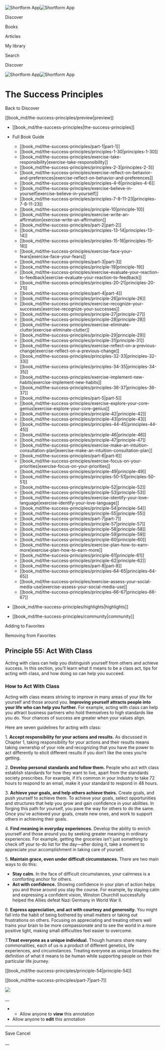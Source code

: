 ![Shortform App](/img/logo.36a2399e.svg)![Shortform App](/img/logo-dark.70c1b072.svg)

Discover

Books

Articles

My library

Search

Discover

![Shortform App](/img/logo.36a2399e.svg)![Shortform App](/img/logo-dark.70c1b072.svg)

# The Success Principles

Back to Discover

[[book_md/the-success-principles/preview|preview]]

  * [[book_md/the-success-principles|the-success-principles]]
  * Full Book Guide

    * [[book_md/the-success-principles/part-1|part-1]]
    * [[book_md/the-success-principles/principles-1-30|principles-1-30]]
    * [[book_md/the-success-principles/exercise-take-responsibility|exercise-take-responsibility]]
    * [[book_md/the-success-principles/principles-2-3|principles-2-3]]
    * [[book_md/the-success-principles/exercise-reflect-on-behavior-and-preferences|exercise-reflect-on-behavior-and-preferences]]
    * [[book_md/the-success-principles/principles-4-6|principles-4-6]]
    * [[book_md/the-success-principles/exercise-believe-in-yourself|exercise-believe-in-yourself]]
    * [[book_md/the-success-principles/principles-7-8-11-23|principles-7-8-11-23]]
    * [[book_md/the-success-principles/principle-10|principle-10]]
    * [[book_md/the-success-principles/exercise-write-an-affirmation|exercise-write-an-affirmation]]
    * [[book_md/the-success-principles/part-2|part-2]]
    * [[book_md/the-success-principles/principles-13-14|principles-13-14]]
    * [[book_md/the-success-principles/principles-15-16|principles-15-16]]
    * [[book_md/the-success-principles/exercise-face-your-fears|exercise-face-your-fears]]
    * [[book_md/the-success-principles/part-3|part-3]]
    * [[book_md/the-success-principles/principle-19|principle-19]]
    * [[book_md/the-success-principles/exercise-evaluate-your-reaction-to-feedback|exercise-evaluate-your-reaction-to-feedback]]
    * [[book_md/the-success-principles/principles-20-21|principles-20-21]]
    * [[book_md/the-success-principles/part-4|part-4]]
    * [[book_md/the-success-principles/principle-26|principle-26]]
    * [[book_md/the-success-principles/exercise-recognize-your-successes|exercise-recognize-your-successes]]
    * [[book_md/the-success-principles/principle-27|principle-27]]
    * [[book_md/the-success-principles/principle-28|principle-28]]
    * [[book_md/the-success-principles/exercise-eliminate-clutter|exercise-eliminate-clutter]]
    * [[book_md/the-success-principles/principle-29|principle-29]]
    * [[book_md/the-success-principles/principle-31|principle-31]]
    * [[book_md/the-success-principles/exercise-reflect-on-a-previous-change|exercise-reflect-on-a-previous-change]]
    * [[book_md/the-success-principles/principles-32-33|principles-32-33]]
    * [[book_md/the-success-principles/principles-34-35|principles-34-35]]
    * [[book_md/the-success-principles/exercise-implement-new-habits|exercise-implement-new-habits]]
    * [[book_md/the-success-principles/principles-36-37|principles-36-37]]
    * [[book_md/the-success-principles/part-5|part-5]]
    * [[book_md/the-success-principles/exercise-explore-your-core-genius|exercise-explore-your-core-genius]]
    * [[book_md/the-success-principles/principle-42|principle-42]]
    * [[book_md/the-success-principles/principle-43|principle-43]]
    * [[book_md/the-success-principles/principles-44-45|principles-44-45]]
    * [[book_md/the-success-principles/principle-46|principle-46]]
    * [[book_md/the-success-principles/principle-47|principle-47]]
    * [[book_md/the-success-principles/exercise-make-an-intuition-consultation-plan|exercise-make-an-intuition-consultation-plan]]
    * [[book_md/the-success-principles/part-6|part-6]]
    * [[book_md/the-success-principles/exercise-focus-on-your-priorities|exercise-focus-on-your-priorities]]
    * [[book_md/the-success-principles/principle-49|principle-49]]
    * [[book_md/the-success-principles/principles-50-51|principles-50-51]]
    * [[book_md/the-success-principles/principle-52|principle-52]]
    * [[book_md/the-success-principles/principle-53|principle-53]]
    * [[book_md/the-success-principles/exercise-identify-your-love-language|exercise-identify-your-love-language]]
    * [[book_md/the-success-principles/principle-54|principle-54]]
    * [[book_md/the-success-principles/principle-55|principle-55]]
    * [[book_md/the-success-principles/part-7|part-7]]
    * [[book_md/the-success-principles/principle-57|principle-57]]
    * [[book_md/the-success-principles/principle-58|principle-58]]
    * [[book_md/the-success-principles/principle-59|principle-59]]
    * [[book_md/the-success-principles/principle-60|principle-60]]
    * [[book_md/the-success-principles/exercise-plan-how-to-earn-more|exercise-plan-how-to-earn-more]]
    * [[book_md/the-success-principles/principle-61|principle-61]]
    * [[book_md/the-success-principles/principle-62|principle-62]]
    * [[book_md/the-success-principles/part-8|part-8]]
    * [[book_md/the-success-principles/principles-64-65|principles-64-65]]
    * [[book_md/the-success-principles/exercise-assess-your-social-media-use|exercise-assess-your-social-media-use]]
    * [[book_md/the-success-principles/principles-66-67|principles-66-67]]
  * [[book_md/the-success-principles/highlights|highlights]]
  * [[book_md/the-success-principles/community|community]]



Adding to Favorites 

Removing from Favorites 

## Principle 55: Act With Class

Acting with class can help you distinguish yourself from others and achieve success. In this section, you’ll learn what it means to be a class act, tips for acting with class, and how doing so can help you succeed.

### How to Act With Class

Acting with class means striving to improve in many areas of your life for yourself and those around you. **Improving yourself attracts people into your life who can help you further.** For example, acting with class can help you attract business partners who hold themselves to high standards like you do. Your chances of success are greater when your values align.

Here are seven guidelines for acting with class:

1\. **Accept responsibility for your actions and results.** As discussed in Chapter 1, taking responsibility for your actions and their results means taking ownership of your role and recognizing that you have the power to act differently to elicit different results if you don’t like the ones you’re getting.

2\. **Develop personal standards and follow them.** People who act with class establish standards for how they want to live, apart from the standards society prescribes. For example, if it’s common in your industry to take 72 hours to respond to an email, make it your standard to respond in 48 hours.

3\. **Achieve your goals, and help others achieve theirs.** Create goals, and push yourself to achieve them. To achieve your goals, select opportunities and structures that help you grow and gain confidence in your abilities. In forging this path for yourself, you pave the way for others to do the same. Once you’ve achieved your goals, create new ones, and work to support others in achieving their goals.

4\. **Find meaning in everyday experiences.** Develop the ability to enrich yourself and those around you by seeking greater meaning in ordinary experiences. For example, getting the groceries isn’t just something to check off your to-do list for the day—after doing it, take a moment to appreciate your accomplishment in taking care of yourself.

5\. **Maintain grace, even under difficult circumstances.** There are two main ways to do this:

  * **Stay calm.** In the face of difficult circumstances, your calmness is a comforting anchor for others.
  * **Act with confidence.** Showing confidence in your plan of action helps you and those around you stay the course. For example, by staying calm and expressing a confident vision, Winston Churchill successfully helped the Allies defeat Nazi Germany in World War II.



6\. **Express appreciation, and act with courtesy and generosity.** You might fall into the habit of being bothered by small matters or taking out frustrations on others. Focusing on appreciating and treating others well trains your brain to be more compassionate and to see the world in a more positive light, making small difficulties feel easier to overcome.

7.**Treat everyone as a unique individual.** Though humans share many commonalities, each of us is a product of different genetics, life experiences, and circumstances. Treating everyone as unique broadens the definition of what it means to be human while supporting people on their particular life journey.

[[book_md/the-success-principles/principle-54|principle-54]]

[[book_md/the-success-principles/part-7|part-7]]

![](https://bat.bing.com/action/0?ti=56018282&Ver=2&mid=c1a9f699-411f-4ecd-9bd6-fcf264a8c66c&sid=1711133063fa11eebdec89a8b8ae3bbc&vid=171147a063fa11eea7440fcfeb230d96&vids=0&msclkid=N&pi=0&lg=en-US&sw=800&sh=600&sc=24&nwd=1&tl=Shortform%20%7C%20Book&p=https%3A%2F%2Fwww.shortform.com%2Fapp%2Fbook%2Fthe-success-principles%2Fprinciple-55&r=&lt=481&evt=pageLoad&sv=1&rn=604481)

__

  *   * Allow anyone to **view** this annotation
  * Allow anyone to **edit** this annotation



* * *

Save Cancel

__



